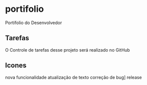 # portifolio
Portifolio do Desenvolvedor

## Tarefas

O Controle de tarefas desse projeto será realizado no GitHub

## Icones

nova funcionalidade
atualização de texto
correção de bug]
release